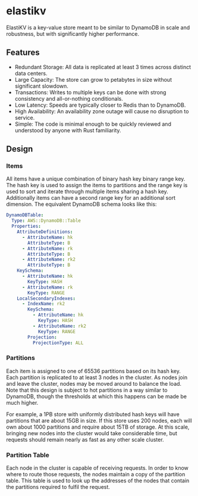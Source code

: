 # elastikv

ElastiKV is a key-value store meant to be similar to DynamoDB in scale and robustness, but with significantly higher performance.

## Features

* Redundant Storage: All data is replicated at least 3 times across distinct data centers.
* Large Capacity: The store can grow to petabytes in size without significant slowdown.
* Transactions: Writes to multiple keys can be done with strong consistency and all-or-nothing conditionals.
* Low Latency: Speeds are typically closer to Redis than to DynamoDB.
* High Availability: An availability zone outage will cause no disruption to service.
* Simple: The code is minimal enough to be quickly reviewed and understood by anyone with Rust familiarity.

## Design

### Items

All items have a unique combination of binary hash key binary range key. The
hash key is used to assign the items to partitions and the range key is used to
sort and iterate through multiple items sharing a hash key. Additionally items
can have a second range key for an additional sort dimension. The equivalent
DynamoDB schema looks like this:

```yaml
DynamoDBTable:
  Type: AWS::DynamoDB::Table
  Properties:
    AttributeDefinitions:
      - AttributeName: hk
        AttributeType: B
      - AttributeName: rk
        AttributeType: B
      - AttributeName: rk2
        AttributeType: B
    KeySchema:
      - AttributeName: hk
        KeyType: HASH
      - AttributeName: rk
        KeyType: RANGE
    LocalSecondaryIndexes:
      - IndexName: rk2
        KeySchema:
          - AttributeName: hk
            KeyType: HASH
          - AttributeName: rk2
            KeyType: RANGE
        Projection:
          ProjectionType: ALL
```

### Partitions

Each item is assigned to one of 65536 partitions based on its hash key. Each
partition is replicated to at least 3 nodes in the cluster. As nodes join and
leave the cluster, nodes may be moved around to balance the load. Note that
this design is subject to hot partitions in a way similar to DynamoDB, though
the thresholds at which this happens can be made be much higher.

For example, a 1PB store with uniformly distributed hash keys will have
partitions that are about 15GB in size. If this store uses 200 nodes, each
will own about 1000 partitions and require about 15TB of storage. At this scale,
bringing new nodes into the cluster would take considerable time, but requests
should remain nearly as fast as any other scale cluster.

### Partition Table

Each node in the cluster is capable of receiving requests. In order to know
where to route those requests, the nodes maintain a copy of the partition
table. This table is used to look up the addresses of the nodes that contain
the partitions required to fulfil the request.
